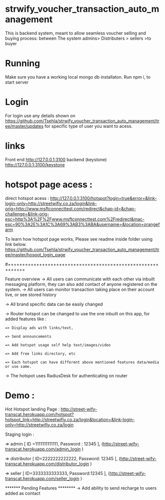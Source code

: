 # strwify_voucher_transaction_auto_management
This is backend system, meant to allow seamless voucher selling and buying process: between The system admins> Distributers > sellers >to buyer

# Running
Make sure you have a working local mongo db installaton.
Run npm i, to start server

# Login
For login use any details shown on https://github.com/Tsehla/strwify_voucher_transaction_auto_management/tree/master/updates for specific type of user you want to acess.

# links

Front end http://127.0.0.1:3100
backend (keystone) http://127.0.0.1:3100/keystone

# hotspot page acess :
direct hotspot acess : http://127.0.0.1:3100/hotspot?login=true&error=&link-login-only=http://streetwifiy.co.za/login&link-orig=http://www.msftconnecttest.com/redirect&chap-id=&chap-challenge=&link-orig-esc=http%3A%2F%2Fwww.msftconnecttest.com%2Fredirect&mac-esc=90%3A2E%3A1C%3A69%3AB3%3ABA&username=&location=orangefarm

To learn how hotspot page works, Please see readme inside folder using link below.
https://github.com/Tsehla/strwify_voucher_transaction_auto_management/tree/master/hospot_login_page


#++++++++++++++++++++++++++++++++++++++++++++++++++++++++++++

Feature overview
-> All users can communicate with each other via inbuilt messaging platform, they can also add contact of anyone registered on the system.
-> All users can monitor transaction taking place on their account live, or see stored history

-> All brand specific data can be easily changed

-> Router hotspot can be changed to use the one inbuilt on this app, for added features like :

    => Display ads with links/text, 
    
    => Send announcements
    
    => Add hotspot usage self help text/images/video
    
    => Add free links directory, etc
    
    => Each hotspot can have different above mentioned features data/media or use same.
    
-> The hotspot uses RadiusDesk for authenticating on router



# Demo : 

Hot Hotspot landing Page : 
http://street-wify-transcat.herokuapp.com/hotspot?hotspot_link=http://streetwifiy.co.za/login&location=&link-login-only=http://streetwifiy.co.za/login

Staging login :

=> admin [ ID =1111111111111, Password : 12345 ], (http://street-wify-transcat.herokuapp.com/admin_login )

=> distributor [ ID=2222222222222, Password: 12345 ], (http://street-wify-transcat.herokuapp.com/distributor_login )

=> seller [ ID=3333333333333, Password:12345 ], (http://street-wify-transcat.herokuapp.com/seller_login )


******* Pending Features ********
-> Add ability to send recharge to users added as contact


